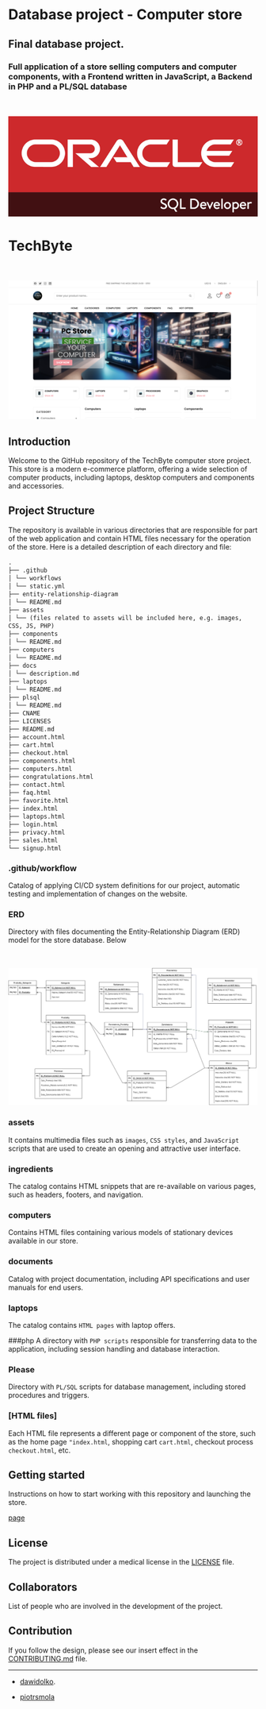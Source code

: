 # Database project - Computer store

## Final database project.

### Full application of a store selling computers and computer components, with a Frontend written in JavaScript, a Backend in PHP and a PL/SQL database

<br><br>![info](assets/images/plsql.png)

# TechByte

<br><br>![info](assets/images/Main.png)

## Introduction

Welcome to the GitHub repository of the TechByte computer store project. This store is a modern e-commerce platform, offering a wide selection of computer products, including laptops, desktop computers and components and accessories.

## Project Structure

The repository is available in various directories that are responsible for part of the web application and contain HTML files necessary for the operation of the store. Here is a detailed description of each directory and file:

```
.
├── .github
│ └── workflows
│ └── static.yml
├── entity-relationship-diagram
│ └── README.md
├── assets
│ └── (files related to assets will be included here, e.g. images, CSS, JS, PHP)
├── components
│ └── README.md
├── computers
│ └── README.md
├── docs
│ └── description.md
├── laptops
│ └── README.md
├── plsql
│ └── README.md
├── CNAME
├── LICENSES
├── README.md
├── account.html
├── cart.html
├── checkout.html
├── components.html
├── computers.html
├── congratulations.html
├── contact.html
├── faq.html
├── favorite.html
├── index.html
├── laptops.html
├── login.html
├── privacy.html
├── sales.html
└── signup.html
```

### .github/workflow

Catalog of applying CI/CD system definitions for our project, automatic testing and implementation of changes on the website.

### ERD

Directory with files documenting the Entity-Relationship Diagram (ERD) model for the store database. Below

<br><br>![erd](entity-relationship-diagram/ERD-VERSION2.png)

### assets

It contains multimedia files such as `images`, `CSS styles`, and `JavaScript` scripts that are used to create an opening and attractive user interface.

### ingredients

The catalog contains HTML snippets that are re-available on various pages, such as headers, footers, and navigation.

### computers

Contains HTML files containing various models of stationary devices available in our store.

### documents

Catalog with project documentation, including API specifications and user manuals for end users.

### laptops

The catalog contains `HTML pages` with laptop offers.

###php
A directory with `PHP scripts` responsible for transferring data to the application, including session handling and database interaction.

### Please

Directory with `PL/SQL` scripts for database management, including stored procedures and triggers.

### [HTML files]

Each HTML file represents a different page or component of the store, such as the home page `"index.html`, shopping cart `cart.html`, checkout process `checkout.html`, etc.

## Getting started

Instructions on how to start working with this repository and launching the store.

[page](https://piotrsmola.dawidolko.pl/)

## License

The project is distributed under a medical license in the [LICENSE](https://github.com/dawidolko/Database-Project-ComputerStore/blob/main/LICENSE) file.

## Collaborators

List of people who are involved in the development of the project.

## Contribution

If you follow the design, please see our insert effect in the [CONTRIBUTING.md](https://github.com/dawidolko/Database-Project-ComputerStore/blob/main/CONTRIBUTING.md) file.

---

- [dawidolko](https://github.com/dawidolko).

- [piotrsmola](https://github.com/piotrsmola)

